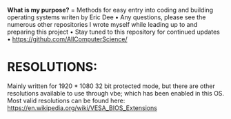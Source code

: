 **What is my purpose?**
= Methods for easy entry into coding and building operating systems writen by Eric Dee
• Any questions, please see the numerous other repositories I wrote myself while leading up to and preparing this project
• Stay tuned to this repository for continued updates
• https://github.com/AllComputerScience/

# RESOLUTIONS:

Mainly written for 1920 \* 1080 32 bit protected mode, but there are other resolutions available to use through vbe; which has been enabled in this OS. Most valid resolutions can be found here:
https://en.wikipedia.org/wiki/VESA_BIOS_Extensions
